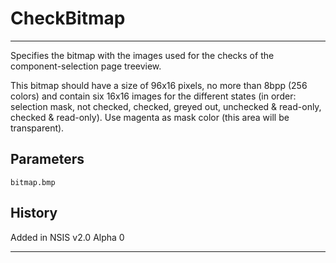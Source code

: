 # CheckBitmap

---

Specifies the bitmap with the images used for the checks of the component-selection page treeview.

This bitmap should have a size of 96x16 pixels, no more than 8bpp (256 colors) and contain six 16x16 images for the different states (in order: selection mask, not checked, checked, greyed out, unchecked & read-only, checked & read-only). Use magenta as mask color (this area will be transparent).

## Parameters

    bitmap.bmp

## History

Added in NSIS v2.0 Alpha 0

---

